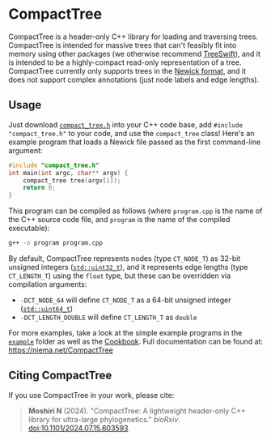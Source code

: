 # CompactTree
CompactTree is a header-only C++ library for loading and traversing trees. CompactTree is intended for massive trees that can't feasibly fit into memory using other packages (we otherwise recommend [TreeSwift](https://github.com/niemasd/TreeSwift)), and it is intended to be a highly-compact read-only representation of a tree. CompactTree currently only supports trees in the [Newick format](https://en.wikipedia.org/wiki/Newick_format), and it does not support complex annotations (just node labels and edge lengths).

## Usage
Just download [`compact_tree.h`](https://github.com/niemasd/ViralMSA/releases/latest/download/compact_tree.h) into your C++ code base, add `#include "compact_tree.h"` to your code, and use the `compact_tree` class! Here's an example program that loads a Newick file passed as the first command-line argument:

```c++
#include "compact_tree.h"
int main(int argc, char** argv) {
    compact_tree tree(argv[1]);
    return 0;
}
```

This program can be compiled as follows (where `program.cpp` is the name of the C++ source code file, and `program` is the name of the compiled executable):

```bash
g++ -o program program.cpp
```

By default, CompactTree represents nodes (type `CT_NODE_T`) as 32-bit unsigned integers ([`std::uint32_t`](https://cplusplus.com/reference/cstdint/)), and it represents edge lengths (type `CT_LENGTH_T`) using the `float` type, but these can be overridden via compilation arguments:

* `-DCT_NODE_64` will define `CT_NODE_T` as a 64-bit unsigned integer ([`std::uint64_t`](https://cplusplus.com/reference/cstdint/))
* `-DCT_LENGTH_DOUBLE` will define `CT_LENGTH_T` as `double`

For more examples, take a look at the simple example programs in the [`example`](example) folder as well as the [Cookbook](./Cookbook). Full documentation can be found at: https://niema.net/CompactTree

## Citing CompactTree
If you use CompactTree in your work, please cite:

> **Moshiri N** (2024). "CompactTree: A lightweight header-only C++ library for ultra-large phylogenetics." *bioRxiv*. [doi:10.1101/2024.07.15.603593](https://doi.org/10.1101/2024.07.15.603593)
